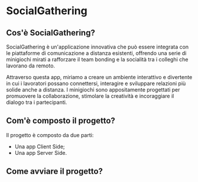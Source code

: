 # SocialGathering

## Cos'è SocialGathering?
SocialGathering è un'applicazione innovativa che può essere integrata con le piattaforme di comunicazione a distanza esistenti, offrendo una serie di minigiochi mirati a rafforzare il team bonding e la socialità tra i colleghi che lavorano da remoto.

Attraverso questa app, miriamo a creare un ambiente interattivo e divertente in cui i lavoratori possano connettersi, interagire e sviluppare relazioni più solide anche a distanza. I minigiochi sono appositamente progettati per promuovere la collaborazione, stimolare la creatività e incoraggiare il dialogo tra i partecipanti.

## Com'è composto il progetto?
Il progetto è composto da due parti:
- Una app Client Side;
- Una app Server Side.

## Come avviare il progetto?
